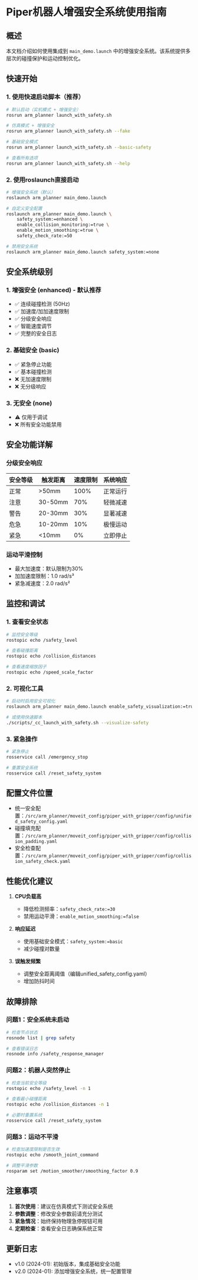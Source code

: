 # Piper机器人增强安全系统使用指南

## 概述

本文档介绍如何使用集成到 `main_demo.launch` 中的增强安全系统。该系统提供多层次的碰撞保护和运动控制优化。

## 快速开始

### 1. 使用快速启动脚本（推荐）

```bash
# 默认启动（实机模式 + 增强安全）
rosrun arm_planner launch_with_safety.sh

# 仿真模式 + 增强安全
rosrun arm_planner launch_with_safety.sh --fake

# 基础安全模式
rosrun arm_planner launch_with_safety.sh --basic-safety

# 查看所有选项
rosrun arm_planner launch_with_safety.sh --help
```

### 2. 使用roslaunch直接启动

```bash
# 增强安全系统（默认）
roslaunch arm_planner main_demo.launch

# 自定义安全配置
roslaunch arm_planner main_demo.launch \
    safety_system:=enhanced \
    enable_collision_monitoring:=true \
    enable_motion_smoothing:=true \
    safety_check_rate:=50

# 禁用安全系统
roslaunch arm_planner main_demo.launch safety_system:=none
```

## 安全系统级别

### 1. **增强安全 (enhanced)** - 默认推荐
- ✅ 连续碰撞检测 (50Hz)
- ✅ 加速度/加加速度限制
- ✅ 分级安全响应
- ✅ 智能速度调节
- ✅ 完整的安全日志

### 2. **基础安全 (basic)**
- ✅ 紧急停止功能
- ✅ 基本碰撞检测
- ❌ 无加速度限制
- ❌ 无分级响应

### 3. **无安全 (none)**
- ⚠️ 仅用于调试
- ❌ 所有安全功能禁用

## 安全功能详解

### 分级安全响应

| 安全等级 | 触发距离 | 速度限制 | 系统响应 |
|---------|---------|---------|---------|
| 正常 | >50mm | 100% | 正常运行 |
| 注意 | 30-50mm | 70% | 轻微减速 |
| 警告 | 20-30mm | 30% | 显著减速 |
| 危急 | 10-20mm | 10% | 极慢运动 |
| 紧急 | <10mm | 0% | 立即停止 |

### 运动平滑控制
- 最大加速度：默认限制为30%
- 加加速度限制：1.0 rad/s³
- 紧急减速度：2.0 rad/s²

## 监控和调试

### 1. 查看安全状态
```bash
# 监控安全等级
rostopic echo /safety_level

# 查看碰撞距离
rostopic echo /collision_distances

# 查看速度缩放因子
rostopic echo /speed_scale_factor
```

### 2. 可视化工具
```bash
# 启动时启用安全可视化
roslaunch arm_planner main_demo.launch enable_safety_visualization:=true

# 或使用快速脚本
./scripts/_cc_launch_with_safety.sh --visualize-safety
```

### 3. 紧急操作
```bash
# 紧急停止
rosservice call /emergency_stop

# 重置安全系统
rosservice call /reset_safety_system
```

## 配置文件位置

- 统一安全配置：`/src/arm_planner/moveit_config/piper_with_gripper/config/unified_safety_config.yaml`
- 碰撞填充配置：`/src/arm_planner/moveit_config/piper_with_gripper/config/collision_padding.yaml`
- 安全检查配置：`/src/arm_planner/moveit_config/piper_with_gripper/config/collision_safety_check.yaml`

## 性能优化建议

1. **CPU负载高**
   - 降低检测频率：`safety_check_rate:=30`
   - 禁用运动平滑：`enable_motion_smoothing:=false`

2. **响应延迟**
   - 使用基础安全模式：`safety_system:=basic`
   - 减少碰撞对数量

3. **误触发频繁**
   - 调整安全距离阈值（编辑unified_safety_config.yaml）
   - 增加防抖时间

## 故障排除

### 问题1：安全系统未启动
```bash
# 检查节点状态
rosnode list | grep safety

# 查看错误日志
rosnode info /safety_response_manager
```

### 问题2：机器人突然停止
```bash
# 检查当前安全等级
rostopic echo /safety_level -n 1

# 查看最小碰撞距离
rostopic echo /collision_distances -n 1

# 必要时重置系统
rosservice call /reset_safety_system
```

### 问题3：运动不平滑
```bash
# 检查加速度限制是否生效
rostopic echo /smooth_joint_command

# 调整平滑参数
rosparam set /motion_smoother/smoothing_factor 0.9
```

## 注意事项

1. **首次使用**：建议在仿真模式下测试安全系统
2. **参数调整**：修改安全参数前请充分测试
3. **紧急情况**：始终保持物理急停按钮可用
4. **定期检查**：查看安全日志确保系统正常

## 更新日志

- v1.0 (2024-01): 初始版本，集成基础安全功能
- v2.0 (2024-01): 添加增强安全系统，统一配置管理